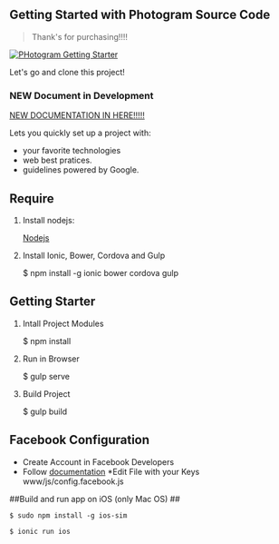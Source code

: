 ## Getting Started with Photogram Source Code

> Thank's for purchasing!!!!

[![PHotogram Getting Starter](http://img.youtube.com/vi/LpREY_bPJLc/0.jpg)](http://www.youtube.com/watch?v=LpREY_bPJLc)



Let's go and clone this project!

### NEW Document in Development

[NEW DOCUMENTATION IN HERE!!!!!](https://docs.google.com/presentation/d/1gWrISqNAihE3_t72zxuxUSl1LPwZkhiRSR-cPM9UmpQ/edit?usp=sharing)


Lets you quickly set up a project with:
 * your favorite technologies
 * web best pratices.
 * guidelines powered by Google.


## Require  ##
1) Install nodejs:
    
    [Nodejs](http://nodejs.org/)

2) Install Ionic, Bower, Cordova and Gulp
    
    $ npm install -g ionic bower cordova gulp

## Getting Starter  ##

1) Intall Project Modules
    
    $ npm install

2) Run in Browser
   
    $ gulp serve

3) Build Project
    
    $ gulp build

## Facebook Configuration ##

 * Create Account in Facebook Developers
 * Follow  [documentation](http://movibe.github.io/photogram-docs/#facebook)
 *Edit File with your Keys www/js/config.facebook.js

##Build and run app on iOS (only Mac OS) ##
    
    $ sudo npm install -g ios-sim

    $ ionic run ios
